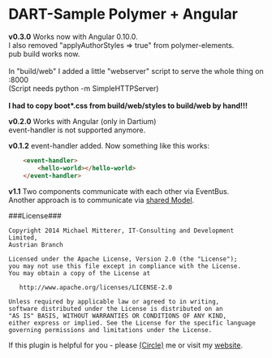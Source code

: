 DART-Sample Polymer + Angular
=============================

<strong>v0.3.0</strong>
Works now with Angular 0.10.0.<br>
I also removed "applyAuthorStyles => true" from polymer-elements.<br>
pub build works now.<br><br>
In "build/web" I added a little "webserver" script to serve the whole thing on :8000<br>
(Script needs python -m SimpleHTTPServer)<br><br>
<strong>I had to copy boot*.css from build/web/styles to build/web by hand!!!</strong><br>

<strong>v0.2.0</strong>
Works with Angular (only in Dartium)<br>
event-handler is not supported anymore.

<strong>v0.1.2</strong>
event-handler added.
Now something like this works:
```html
    <event-handler>
        <hello-world></hello-world>
    </event-handler>
```

<strong>v1.1</strong>
Two components communicate with each other via EventBus.<br>
Another approach is to communicate via [shared Model][3].

###License###

    Copyright 2014 Michael Mitterer, IT-Consulting and Development Limited,
    Austrian Branch

    Licensed under the Apache License, Version 2.0 (the "License");
    you may not use this file except in compliance with the License.
    You may obtain a copy of the License at

       http://www.apache.org/licenses/LICENSE-2.0

    Unless required by applicable law or agreed to in writing,
    software distributed under the License is distributed on an
    "AS IS" BASIS, WITHOUT WARRANTIES OR CONDITIONS OF ANY KIND,
    either express or implied. See the License for the specific language
    governing permissions and limitations under the License.

If this plugin is helpful for you - please [(Circle)](http://gplus.mikemitterer.at/) me
or visit my [website][99].

[1]: https://plus.google.com/u/0/+MikeMitterer/posts/2ztYDNPRi6K
[2]: https://rawgithub.com/MikeMitterer/DART-Sample-PolymerHelloWorld/master/build/index.html
[3]: https://github.com/sethladd/dart-example-two-components-one-model

[99]: http://www.mikemitterer.at/
